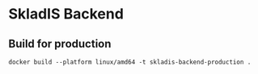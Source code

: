 # SkladIS Backend

## Build for production

`docker build --platform linux/amd64 -t skladis-backend-production .`